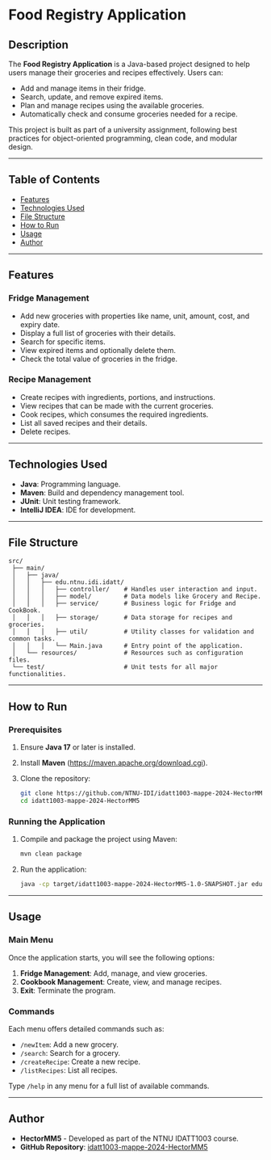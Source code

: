 # Food Registry Application

## Description
The **Food Registry Application** is a Java-based project designed to help users manage their groceries and recipes effectively. Users can:

- Add and manage items in their fridge.
- Search, update, and remove expired items.
- Plan and manage recipes using the available groceries.
- Automatically check and consume groceries needed for a recipe.

This project is built as part of a university assignment, following best practices for object-oriented programming, clean code, and modular design.

---

## Table of Contents

- [Features](#features)
- [Technologies Used](#technologies-used)
- [File Structure](#file-structure)
- [How to Run](#how-to-run)
- [Usage](#usage)
- [Author](#author)

---

## Features

### Fridge Management
- Add new groceries with properties like name, unit, amount, cost, and expiry date.
- Display a full list of groceries with their details.
- Search for specific items.
- View expired items and optionally delete them.
- Check the total value of groceries in the fridge.

### Recipe Management
- Create recipes with ingredients, portions, and instructions.
- View recipes that can be made with the current groceries.
- Cook recipes, which consumes the required ingredients.
- List all saved recipes and their details.
- Delete recipes.

---

## Technologies Used

- **Java**: Programming language.
- **Maven**: Build and dependency management tool.
- **JUnit**: Unit testing framework.
- **IntelliJ IDEA**: IDE for development.

---

## File Structure

```plaintext
src/
 ├── main/
 │   ├── java/
 │   │   ├── edu.ntnu.idi.idatt/
 │   │   │   ├── controller/    # Handles user interaction and input.
 │   │   │   ├── model/         # Data models like Grocery and Recipe.
 │   │   │   ├── service/       # Business logic for Fridge and CookBook.
 │   │   │   ├── storage/       # Data storage for recipes and groceries.
 │   │   │   ├── util/          # Utility classes for validation and common tasks.
 │   │   │   └── Main.java      # Entry point of the application.
 │   └── resources/             # Resources such as configuration files.
 └── test/                      # Unit tests for all major functionalities.
```

---

## How to Run

### Prerequisites

1. Ensure **Java 17** or later is installed.
2. Install **Maven** (https://maven.apache.org/download.cgi).
3. Clone the repository:

   ```bash
   git clone https://github.com/NTNU-IDI/idatt1003-mappe-2024-HectorMM5.git
   cd idatt1003-mappe-2024-HectorMM5
   ```

### Running the Application

1. Compile and package the project using Maven:
   ```bash
   mvn clean package
   ```

2. Run the application:
   ```bash
   java -cp target/idatt1003-mappe-2024-HectorMM5-1.0-SNAPSHOT.jar edu.ntnu.idi.idatt.Main
   ```

---

## Usage

### Main Menu
Once the application starts, you will see the following options:

1. **Fridge Management**: Add, manage, and view groceries.
2. **Cookbook Management**: Create, view, and manage recipes.
3. **Exit**: Terminate the program.

### Commands
Each menu offers detailed commands such as:

- `/newItem`: Add a new grocery.
- `/search`: Search for a grocery.
- `/createRecipe`: Create a new recipe.
- `/listRecipes`: List all recipes.

Type `/help` in any menu for a full list of available commands.

---

## Author

- **HectorMM5** - Developed as part of the NTNU IDATT1003 course.
- **GitHub Repository**: [idatt1003-mappe-2024-HectorMM5](https://github.com/NTNU-IDI/idatt1003-mappe-2024-HectorMM5)
